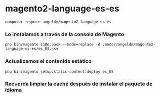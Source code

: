 # magento2-language-es-es

```
composer require angeldm/magento2-language-es-es
```

### Lo instalamos a través de la consola de Magento

```
php bin/magento i18n:pack --mode=replace -d vendor/angeldm/magento2-language-es-es/es_ES.csv 
```

### Actualizamos el contenido estático

```
php bin/magento setup:static-content:deploy es_ES
```

### Recuerda limpiar la caché después de instalar el paquete de idioma

